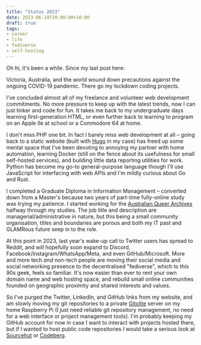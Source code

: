 ```yaml
---
title: "Status 2023"
date: 2023-06-19T20:00:00+10:00
draft: true
tags:
- career
- life
- fediverse
- self-hosting
---
```


Oh hi, it's been a while. <!--more--> Since my last post here:

Victoria, Australia, and the world wound down precautions against the ongoing COVID-19 pandemic. There go my lockdown coding projects.

I've concluded almost all of my freelance and volunteer web development commitments. No more pressure to keep up with the latest trends, now I can just tinker and code for fun. It takes me back to my undergraduate days learning first-generation HTML, or even further back to learning to program on an Apple IIe at school or a Commodore 64 at home.

I don't miss PHP one bit. In fact I barely miss web development at all &ndash; going back to a static website (built with [Hugo](https://gohugo.io) in my case) has freed up some mental space that I've been devoting to annoying my partner with home automation, learning Docker (still on the fence about its usefulness for small self-hosted services), and building little data reporting utilities for work. Python has become my go-to general-purpose language though I'll use JavaScript for interfacing with web APIs and I'm mildly curious about Go and Rust.

I completed a Graduate Diploma in Information Management &ndash; converted down from a Master's because two years of part-time fully-online study was trying my patience. I started working for the [Australian Queer Archives](https://queerarchives.org.au/) halfway through my studies. The job title and description are managerial/administrative in nature, but this being a small community organisation, titles and boundaries are porous and both my IT past and GLAMRous future seep in to the role.

At this point in 2023, last year's wake-up call to Twitter users has spread to Reddit, and will hopefully soon expand to Discord, Facebook/Instagram/WhatsApp/Meta, and even GitHub/Microsoft. More and more tech *and* non-tech people are moving their social media and social networking presence to the decentralised "fediverse", which to this 90s geek, feels so familiar. It's now easier than ever to rent your own domain name and web hosting space, and rebuild small online communities founded on geographic proximity and shared interests and values.

So I've purged the Twitter, LinkedIn, and GitHub links from my website, and am slowly moving my git repositories to a private [Gitolite](https://gitolite.com/gitolite/index.html) server on my home Raspberry Pi (I just need reliable git repository management, no need for a web interface or project management tools). I'm probably keeping my GitHub account for now in case I want to interact with projects hosted there, but if I wanted to host public code repositories I would take a serious look at [Sourcehut](https://sourcehut.org/) or [Codeberg](https://codeberg.org/).
